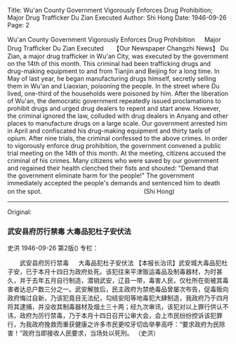 Title: Wu'an County Government Vigorously Enforces Drug Prohibition; Major Drug Trafficker Du Zian Executed
Author: Shi Hong
Date: 1946-09-26
Page: 2

Wu'an County Government Vigorously Enforces Drug Prohibition
　 Major Drug Trafficker Du Zian Executed
　 【Our Newspaper Changzhi News】 Du Zian, a major drug trafficker in Wu'an City, was executed by the government on the 14th of this month. This criminal had been trafficking drugs and drug-making equipment to and from Tianjin and Beijing for a long time. In May of last year, he began manufacturing drugs himself, secretly selling them in Wu'an and Liaoxian, poisoning the people. In the street where Du lived, one-third of the households were poisoned by him. After the liberation of Wu'an, the democratic government repeatedly issued proclamations to prohibit drugs and urged drug dealers to repent and start anew. However, the criminal ignored the law, colluded with drug dealers in Anyang and other places to manufacture drugs on a large scale. Our government arrested him in April and confiscated his drug-making equipment and thirty taels of opium. After nine trials, the criminal confessed to the above crimes. In order to vigorously enforce drug prohibition, the government convened a public trial meeting on the 14th of this month. At the meeting, citizens accused the criminal of his crimes. Many citizens who were saved by our government and regained their health clenched their fists and shouted: "Demand that the government eliminate harm for the people!" The government immediately accepted the people's demands and sentenced him to death on the spot.
　　　　　　　　　　　　　　　　 (Shi Hong)



<hr /> 

Original: 


### 武安县府厉行禁毒  大毒品犯杜子安伏法
史洪
1946-09-26
第2版()
专栏：

　　武安县府厉行禁毒
　  大毒品犯杜子安伏法
    【本报长治讯】武安城大毒品犯杜子安，已于本月十四日为政府处死。该犯往来平津贩运毒品及制毒器材，为时甚久，并于去年五月自行制造，潜销武安，辽县一带，毒害人民，仅杜所在街被其毒害者达总户数三分之一。武安解放后，民主政府为禁绝毒品曾屡次布告，促毒贩向政府悔过自新，乃该犯竟目无法纪，勾结安阳等地毒犯大肆制造，我政府乃于四月将其逮捕，并没收其制毒器材及烟土三十两；经九次审讯，该犯对以上罪行供认不讳，政府为厉行禁毒，乃于本月十四日召开公审大会，会上市民纷纷控诉该犯罪行，为我政府挽救而重获健康之许多市民更咬牙切齿举拳高呼：“要求政府为民除害！”政府当即接收人民要求，当场处以死刑。
                          （史洪）
